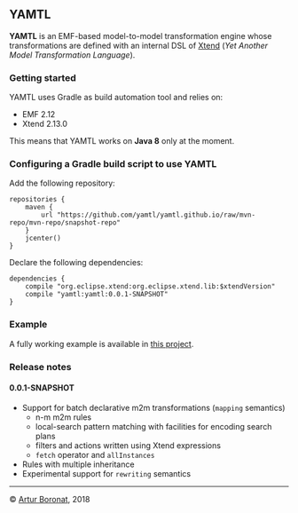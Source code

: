 ## YAMTL 

**YAMTL** is an EMF-based model-to-model transformation engine whose transformations are defined with an internal DSL of [Xtend](http://www.eclipse.org/xtend/) (*Yet Another Model Transformation Language*).

### Getting started

YAMTL uses Gradle as build automation tool and relies on:
* EMF 2.12
* Xtend 2.13.0

This means that YAMTL works on **Java 8** only at the moment.

### Configuring a Gradle build script to use YAMTL

Add the following repository:

	repositories {
		maven {
			url "https://github.com/yamtl/yamtl.github.io/raw/mvn-repo/mvn-repo/snapshot-repo"
		}
		jcenter()
	}

Declare the following dependencies:

	dependencies {
		compile "org.eclipse.xtend:org.eclipse.xtend.lib:$xtendVersion"
		compile "yamtl:yamtl:0.0.1-SNAPSHOT"
	}

### Example

A fully working example is available in [this project](https://github.com/yamtl/examples/tree/master/yamtl.examples.mapping.batch.cps2dep).

### Release notes

#### 0.0.1-SNAPSHOT

* Support for batch declarative m2m transformations (`mapping` semantics)
  * n-m m2m rules
  * local-search pattern matching with facilities for encoding search plans
  * filters and actions written using Xtend expressions
  * `fetch` operator and `allInstances`
* Rules with multiple inheritance
* Experimental support for `rewriting` semantics

***
&copy; [Artur Boronat](arturboronat.info), 2018